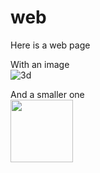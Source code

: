 # web
Here is a web page 

With an image <br>
![3d](https://github.com/martinmagnusson/web/assets/21263689/23647cef-e180-4d38-a81b-ba8e86815b44)

And a smaller one <br>
<img src=https://github.com/martinmagnusson/web/assets/21263689/23647cef-e180-4d38-a81b-ba8e86815b44 style="width:100px">
